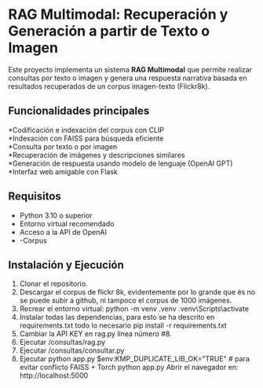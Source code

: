 #  RAG Multimodal: Recuperación y Generación a partir de Texto o Imagen

Este proyecto implementa un sistema **RAG Multimodal** que permite realizar consultas por texto o imagen y genera una respuesta narrativa basada en resultados recuperados de un corpus imagen-texto (Flickr8k).



##  Funcionalidades principales

 *Codificación e indexación del corpus con CLIP  
 *Indexación con FAISS para búsqueda eficiente  
 *Consulta por texto o por imagen  
 *Recuperación de imágenes y descripciones similares  
 *Generación de respuesta usando modelo de lenguaje (OpenAI GPT)  
 *Interfaz web amigable con Flask  

##  Requisitos

- Python 3.10 o superior  
- Entorno virtual recomendado  
- Acceso a la API de OpenAI
- -Corpus


##  Instalación y Ejecución

1. Clonar el repositorio.
2. Descargar el corpus de flickr 8k, evidentemente por lo grande que és no se puede subir a github, ni tampoco el corpus de 1000 imágenes.
3. Recrear el entorno virtual: python -m venv .venv
.venv\Scripts\activate
4. Instalar todas las dependencias, para esto se ha descrito en requirements.txt todo lo necesario
 pip install -r requirements.txt
5. Cambiar la API KEY en rag.py línea  número #8.
6. Ejecutar /consultas/rag.py
7. Ejecutar /consultas/consultar.py
8. Ejecutar python app.py 
  $env:KMP_DUPLICATE_LIB_OK="TRUE"   # para evitar conflicto FAISS + Torch
 python app.py
  Abrir el navegador en: http://localhost:5000
